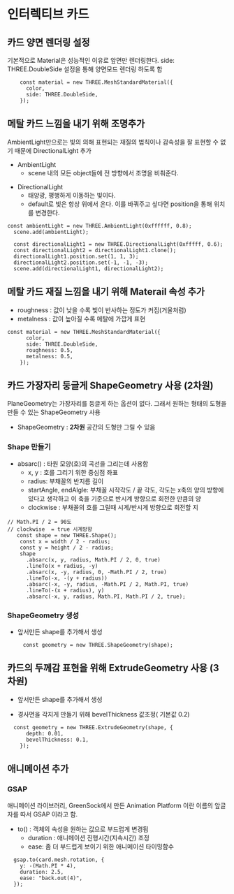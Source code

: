 # 인터렉티브 카드

## 카드 양면 렌더링 설정

기본적으로 Material은 성능적인 이유로 앞면만 렌더링한다. side: THREE.DoubleSide 설정을 통해 양면모드 렌더링 하도록 함

```
    const material = new THREE.MeshStandardMaterial({
      color,
      side: THREE.DoubleSide,
    });
```

## 메탈 카드 느낌을 내기 위해 조명추가

AmbientLight만으로는 빛의 의해 표현되는 재질의 법칙이나 감속성을 잘 표현할 수 없기 때문에 DirectionalLight 추가

- AmbientLight
  - scene 내의 모든 object들에 전 방향에서 조명을 비춰준다.

* DirectionalLight
  - 태양광, 평행하게 이동하는 빛이다.
  - default로 빛은 항상 위에서 온다. 이를 바꿔주고 싶다면 position을 통해 위치를 변경한다.

```
const ambientLight = new THREE.AmbientLight(0xffffff, 0.8);
  scene.add(ambientLight);

  const directionalLight1 = new THREE.DirectionalLight(0xfffff, 0.6);
  const directionalLight2 = directionalLight1.clone();
  directionalLight1.position.set(1, 1, 3);
  directionalLight2.position.set(-1, -1, -3);
  scene.add(directionalLight1, directionalLight2);

```

## 메탈 카드 재질 느낌을 내기 위해 Materail 속성 추가

- roughness : 값이 낮을 수록 빛이 반사하는 정도가 커짐(거울처럼)
- metalness : 값이 높아질 수록 메탈에 가깝게 표현

```
const material = new THREE.MeshStandardMaterial({
      color,
      side: THREE.DoubleSide,
      roughness: 0.5,
      metalness: 0.5,
    });

```

## 카드 가장자리 둥글게 ShapeGeometry 사용 (2차원)

PlaneGeometry는 가장자리를 둥글게 하는 옵션이 없다.
그래서 원하는 형태의 도형을 만들 수 있는 ShapeGeometry 사용

- ShapeGeometry : **2차원** 공간의 도형만 그릴 수 있음

### Shape 만들기

- absarc() : 타원 모양(호)의 곡선을 그리는데 사용함
  - x, y : 호를 그리기 위한 중심점 좌표
  - radius: 부채꼴의 반지름 길이
  - startAngle, endAlgle: 부채꼴 시작각도 / 끝 각도, 각도는 x축의 양의 방향에 있다고 생각하고 이 축을 기준으로 반시계 방향으로 회전한 만큼의 양
  - clockwise : 부채꼴의 호를 그릴때 시계/반시계 방향으로 회전할 지

```
// Math.PI / 2 = 90도
// clockwise  = true 시계방향
   const shape = new THREE.Shape();
    const x = width / 2 - radius;
    const y = height / 2 - radius;
    shape
      .absarc(x, y, radius, Math.PI / 2, 0, true)
      .lineTo(x + radius, -y)
      .absarc(x, -y, radius, 0, -Math.PI / 2, true)
      .lineTo(-x, -(y + radius))
      .absarc(-x, -y, radius, -Math.PI / 2, Math.PI, true)
      .lineTo(-(x + radius), y)
      .absarc(-x, y, radius, Math.PI, Math.PI / 2, true);
```

### ShapeGeometry 생성

- 앞서만든 shape를 추가해서 생성

```
     const geometry = new THREE.ShapeGeometry(shape);
```

## 카드의 두께감 표현을 위해 ExtrudeGeometry 사용 (3차원)

- 앞서만든 shape를 추가해서 생성

* 경사면을 각지게 만들기 위해 bevelThickness 값조정( 기본값 0.2)

```
  const geometry = new THREE.ExtrudeGeometry(shape, {
      depth: 0.01,
      bevelThickness: 0.1,
    });
```

## 애니메이션 추가

### GSAP

애니메이션 라이브러리, GreenSock에서 만든 Animation Platform 이란 이름의 앞글자를 따서 GSAP 이라고 함.

- to() : 객체의 속성을 원하는 값으로 부드럽게 변경됨
  - duration : 애니메이션 진행시간(지속시간) 조정
  - ease: 좀 더 부드럽게 보이기 위한 애니메이션 타이밍함수

```
  gsap.to(card.mesh.rotation, {
    y: -(Math.PI * 4),
    duration: 2.5,
    ease: "back.out(4)",
  });

```
